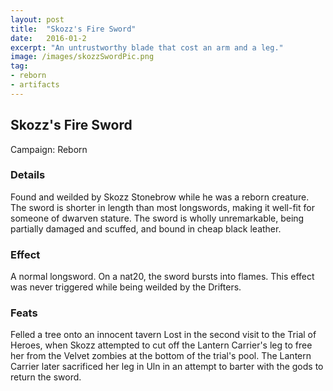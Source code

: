 ```yaml
---
layout: post
title:  "Skozz's Fire Sword"
date:   2016-01-2
excerpt: "An untrustworthy blade that cost an arm and a leg."
image: /images/skozzSwordPic.png
tag:
- reborn
- artifacts 
---
```


## Skozz's Fire Sword
Campaign: Reborn

### Details

Found and weilded by Skozz Stonebrow while he was a reborn creature. The sword is shorter in length than most longswords, making it well-fit for someone of dwarven stature. The sword is wholly unremarkable, being partially damaged and scuffed, and bound in cheap black leather.


### Effect

A normal longsword. On a nat20, the sword bursts into flames. This effect was never triggered while being weilded by the Drifters.

### Feats

Felled a tree onto an innocent tavern
Lost in the second visit to the Trial of Heroes, when Skozz attempted to cut off the Lantern Carrier's leg to free her from the Velvet zombies at the bottom of the trial's pool.
The Lantern Carrier later sacrificed her leg in Uln in an attempt to barter with the gods to return the sword.
